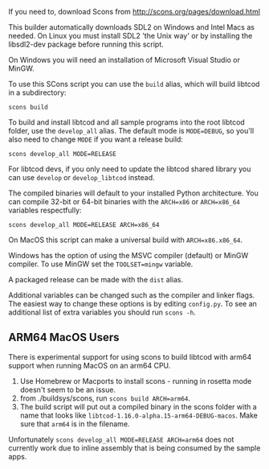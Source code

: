 If you need to, download Scons from http://scons.org/pages/download.html

This builder automatically downloads SDL2 on Windows and Intel Macs as needed.
On Linux you must install SDL2 'the Unix way' or by installing the libsdl2-dev
package before running this script.

On Windows you will need an installation of Microsoft Visual Studio or MinGW.

To use this SCons script you can use the `build` alias, which will build
libtcod in a subdirectory:

```
scons build
```

To build and install libtcod and all sample programs into the root libtcod
folder, use the `develop_all` alias.  The default mode is `MODE=DEBUG`, so
you'll also need to change `MODE` if you want a release build:

```
scons develop_all MODE=RELEASE
```

For libtcod devs, if you only need to update the libtcod shared library you can
use `develop` or `develop_libtcod` instead.

The compiled binaries will default to your installed Python architecture.
You can compile 32-bit or 64-bit binaries with the `ARCH=x86` or `ARCH=x86_64`
variables respectfully:

```
scons develop_all MODE=RELEASE ARCH=x86_64
```

On MacOS this script can make a universal build with `ARCH=x86.x86_64`.

Windows has the option of using the MSVC compiler (default) or MinGW compiler.
To use MinGW set the `TOOLSET=mingw` variable.

A packaged release can be made with the `dist` alias.

Additional variables can be changed such as the compiler and linker flags.  The
easiest way to change these options is by editing `config.py`.
To see an additional list of extra variables you should run `scons -h`.

## ARM64 MacOS Users
There is experimental support for using scons to build libtcod with arm64
support when running MacOS on an arm64 CPU.
1. Use Homebrew or Macports to install scons - running in rosetta mode
doesn't seem to be an issue.
2. from ./buildsys/scons, run `scons build ARCH=arm64`.
3. The build script will put out a compiled binary in the scons folder
with a name that looks like `libtcod-1.16.0-alpha.15-arm64-DEBUG-macos`.
Make sure that `arm64` is in the filename.

Unfortunately `scons develop_all MODE=RELEASE ARCH=arm64` does not currently
work due to inline assembly that is being consumed by the sample apps.
